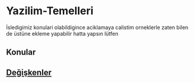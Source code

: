 # Yazilim-Temelleri
İsledigimiz konulari olabildigince aciklamaya  calistim orneklerle zaten bilen de üstüne ekleme yapabilir hatta yapsın lütfen

## Konular
## [Değişkenler]([https://github.com/BMDINNER/Yazilim-Temelleri/tree/main/Python](https://github.com/BMDINNER/Yazilim-Temelleri/blob/main/Python/Degiskenler/pdf_test_python1.pdf)) 

